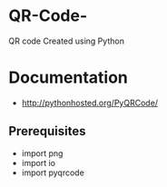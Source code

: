 # QR-Code-
QR code Created using Python 

# Documentation
* http://pythonhosted.org/PyQRCode/

## Prerequisites
* import png
* import io
* import pyqrcode
